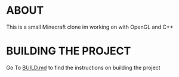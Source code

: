 # ABOUT
This is a small Minecraft clone im working on with OpenGL and C++

# BUILDING THE PROJECT
Go To [BUILD.md](BUILD.md) to find the instructions on building the project